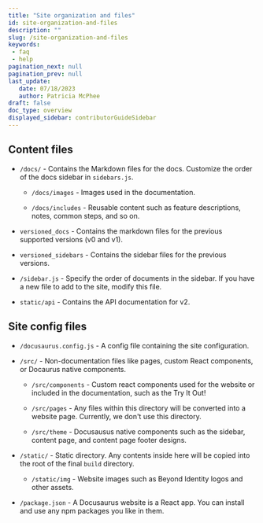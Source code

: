 ```yaml
---
title: "Site organization and files"
id: site-organization-and-files
description: ""
slug: /site-organization-and-files
keywords: 
 - faq
 - help
pagination_next: null
pagination_prev: null
last_update: 
   date: 07/18/2023
   author: Patricia McPhee
draft: false
doc_type: overview
displayed_sidebar: contributorGuideSidebar
---
```




## Content files

- `/docs/` - Contains the Markdown files for the docs. Customize the order of the docs sidebar in `sidebars.js`.

  - `/docs/images` - Images used in the documentation.

  - `/docs/includes` - Reusable content such as feature descriptions, notes, common steps, and so on.

- `versioned_docs` - Contains the markdown files for the previous supported versions (v0 and v1).

- `versioned_sidebars` - Contains the sidebar files for the previous versions.

- `/sidebar.js` - Specify the order of documents in the sidebar. If you have a new file to add to the site, modify this file.

- `static/api` - Contains the API documentation for v2.

## Site config files

- `/docusaurus.config.js` - A config file containing the site configuration.

- `/src/` - Non-documentation files like pages, custom React components, or
Docaurus native components.

   - `/src/components` - Custom react components used for the website or included in the documentation, such as the Try It Out!

   - `/src/pages` - Any files within this directory will be converted into a website page. Currently, we don't use this directory.

   - `/src/theme` - Docusausus native components such as the sidebar, content page, and content page footer designs.

- `/static/` - Static directory. Any contents inside here will be copied into the root of the final `build` directory.

   - `/static/img` - Website images such as Beyond Identity logos and other assets.

- `/package.json` - A Docusaurus website is a React app. You can install and use any npm packages you like in them.